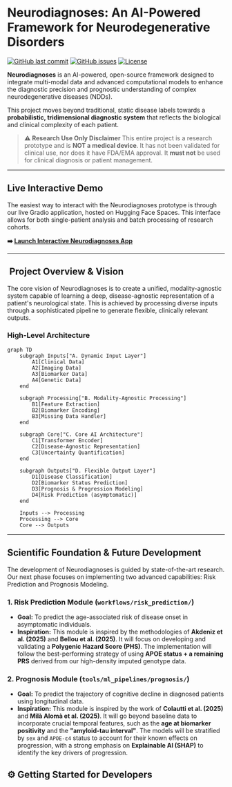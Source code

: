 #  Neurodiagnoses: An AI-Powered Framework for Neurodegenerative Disorders

[![GitHub last commit](https://img.shields.io/github/last-commit/Fundacion-de-Neurociencias/neurodiagnoses)](https://github.com/Fundacion-de-Neurociencias/neurodiagnoses/commits/main)
[![GitHub issues](https://img.shields.io/github/issues/Fundacion-de-Neurociencias/neurodiagnoses)](https://github.com/Fundacion-de-Neurociencias/neurodiagnoses/issues)
[![License](https://img.shields.io/github/license/Fundacion-de-Neurociencias/neurodiagnoses)](LICENSE)

**Neurodiagnoses** is an AI-powered, open-source framework designed to integrate multi-modal data and advanced computational models to enhance the diagnostic precision and prognostic understanding of complex neurodegenerative diseases (NDDs).

This project moves beyond traditional, static disease labels towards a **probabilistic, tridimensional diagnostic system** that reflects the biological and clinical complexity of each patient.

> **⚠️ Research Use Only Disclaimer**
> This entire project is a research prototype and is **NOT a medical device**. It has not been validated for clinical use, nor does it have FDA/EMA approval. It **must not** be used for clinical diagnosis or patient management.

---

##  Live Interactive Demo

The easiest way to interact with the Neurodiagnoses prototype is through our live Gradio application, hosted on Hugging Face Spaces. This interface allows for both single-patient analysis and batch processing of research cohorts.

**➡️ [Launch Interactive Neurodiagnoses App](https://huggingface.co/spaces/fneurociencias/Neurodiagnoses)**

---

## ️ Project Overview & Vision

The core vision of Neurodiagnoses is to create a unified, modality-agnostic system capable of learning a deep, disease-agnostic representation of a patient's neurological state. This is achieved by processing diverse inputs through a sophisticated pipeline to generate flexible, clinically relevant outputs.

### High-Level Architecture
```mermaid
graph TD
    subgraph Inputs["A. Dynamic Input Layer"]
        A1[Clinical Data] 
        A2[Imaging Data]
        A3[Biomarker Data]
        A4[Genetic Data]
    end
    
    subgraph Processing["B. Modality-Agnostic Processing"]
        B1[Feature Extraction]
        B2[Biomarker Encoding]
        B3[Missing Data Handler]
    end
    
    subgraph Core["C. Core AI Architecture"]
        C1[Transformer Encoder]
        C2[Disease-Agnostic Representation]
        C3[Uncertainty Quantification]
    end
    
    subgraph Outputs["D. Flexible Output Layer"]
        D1[Disease Classification]
        D2[Biomarker Status Prediction]
        D3[Prognosis & Progression Modeling]
        D4[Risk Prediction (asymptomatic)]
    end
    
    Inputs --> Processing
    Processing --> Core
    Core --> Outputs
```

---

##  Scientific Foundation & Future Development

The development of Neurodiagnoses is guided by state-of-the-art research. Our next phase focuses on implementing two advanced capabilities: Risk Prediction and Prognosis Modeling.

### 1. Risk Prediction Module (`workflows/risk_prediction/`)
-   **Goal:** To predict the age-associated risk of disease onset in asymptomatic individuals.
-   **Inspiration:** This module is inspired by the methodologies of **Akdeniz et al. (2025)** and **Bellou et al. (2025)**. It will focus on developing and validating a **Polygenic Hazard Score (PHS)**. The implementation will follow the best-performing strategy of using **APOE status + a remaining PRS** derived from our high-density imputed genotype data.

### 2. Prognosis Module (`tools/ml_pipelines/prognosis/`)
-   **Goal:** To predict the trajectory of cognitive decline in diagnosed patients using longitudinal data.
-   **Inspiration:** This module is inspired by the work of **Colautti et al. (2025)** and **Milà Alomà et al. (2025)**. It will go beyond baseline data to incorporate crucial temporal features, such as the **age at biomarker positivity** and the **"amyloid-tau interval"**. The models will be stratified by `sex` and `APOE-ε4` status to account for their known effects on progression, with a strong emphasis on **Explainable AI (SHAP)** to identify the key drivers of progression.

## ⚙️ Getting Started for Developers
